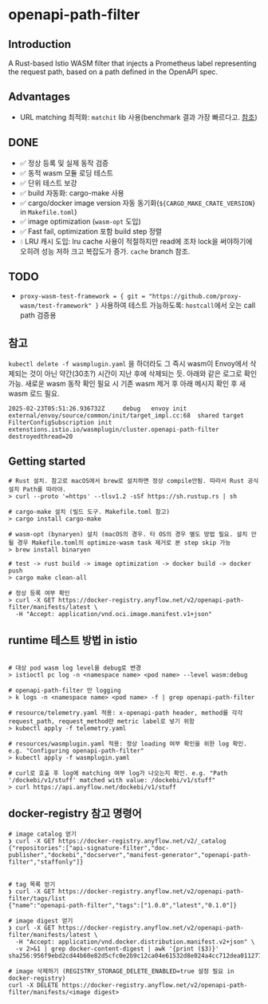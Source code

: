 # openapi-path-filter

## Introduction

A Rust-based Istio WASM filter that injects a Prometheus label representing the request path, based on a path defined in the OpenAPI spec.

## Advantages

- URL matching 최적화: `matchit` lib 사용(benchmark 결과 가장 빠르다고. [참조](https://github.com/ibraheemdev/matchit?tab=readme-ov-file#benchmarks))

## DONE

- ✅ 정상 등록 및 실제 동작 검증
- ✅ 동적 wasm 모듈 로딩 테스트
- ✅ 단위 테스트 보강
- ✅ build 자동화: cargo-make 사용
- ✅ cargo/docker image version 자동 동기화(`${CARGO_MAKE_CRATE_VERSION}` in `Makefile.toml`)
- ✅ image optimization (`wasm-opt` 도입)
- ✅ Fast fail, optimization 포함 build step 정렬
- 💧 LRU 캐시 도입: lru cache 사용이 적절하지만 read에 조차 lock을 써야하기에 오히려 성능 저하 크고 복잡도가 증가. `cache` branch 참조.

## TODO

- `proxy-wasm-test-framework = { git = "https://github.com/proxy-wasm/test-framework" }` 사용하여 테스트 가능하도록: `hostcall`에서 오는 call path 검증용

## 참고

`kubectl delete -f wasmplugin.yaml` 을 하더라도 그 즉시 wasm이 Envoy에서 삭제되는 것이 아닌 약간(30초?) 시간이 지난 후에 삭제되는 듯. 아래와 같은 로그로 확인 가능. 새로운 wasm 동작 확인 필요 시 기존 wasm 제거 후 아래 메시지 확인 후 새 wasm 로드 필요.

`2025-02-23T05:51:26.936732Z     debug   envoy init external/envoy/source/common/init/target_impl.cc:68  shared target FilterConfigSubscription init extenstions.istio.io/wasmplugin/cluster.openapi-path-filter destroyedthread=20`

## Getting started

```shell
# Rust 설치. 참고로 macOS에서 brew로 설치하면 정상 compile안됨. 따라서 Rust 공식 설치 Path를 따라야.
> curl --proto '=https' --tlsv1.2 -sSf https://sh.rustup.rs | sh

# cargo-make 설치 (빌드 도구. Makefile.toml 참고)
> cargo install cargo-make

# wasm-opt (bynaryen) 설치 (macOS의 경우. 타 OS의 경우 별도 방법 필요. 설치 안될 경우 Makefile.toml의 optimize-wasm task 제거로 본 step skip 가능
> brew install binaryen

# test -> rust build -> image optimization -> docker build -> docker push
> cargo make clean-all

# 정상 등록 여부 확인
> curl -X GET https://docker-registry.anyflow.net/v2/openapi-path-filter/manifests/latest \
  -H "Accept: application/vnd.oci.image.manifest.v1+json"
```

## runtime 테스트 방법 in istio

```shell

# 대상 pod wasm log level을 debug로 변경
> istioctl pc log -n <namespace name> <pod name> --level wasm:debug

# openapi-path-filter 만 logging
> k logs -n <namespace name> <pod name> -f | grep openapi-path-filter

# resource/telemetry.yaml 적용: x-openapi-path header, method를 각각 request_path, request_method란 metric label로 넣기 위함
> kubectl apply -f telemetry.yaml

# resources/wasmplugin.yaml 적용: 정상 loading 여부 확인을 위한 log 확인. e.g. "Configuring openapi-path-filter"
> kubectl apply -f wasmplugin.yaml

# curl로 호출 후 log에 matching 여부 log가 나오는지 확인. e.g. "Path '/dockebi/v1/stuff' matched with value: /dockebi/v1/stuff"
> curl https://api.anyflow.net/dockebi/v1/stuff
```

## docker-registry 참고 명령어

```shell
# image catalog 얻기
❯ curl -X GET https://docker-registry.anyflow.net/v2/_catalog
{"repositories":["api-signature-filter","doc-publisher","dockebi","docserver","manifest-generator","openapi-path-filter","staffonly"]}


# tag 목록 얻기
❯ curl -X GET https://docker-registry.anyflow.net/v2/openapi-path-filter/tags/list
{"name":"openapi-path-filter","tags":["1.0.0","latest","0.1.0"]}

# image digest 얻기
❯ curl -X GET https://docker-registry.anyflow.net/v2/openapi-path-filter/manifests/latest \
  -H "Accept: application/vnd.docker.distribution.manifest.v2+json" \
  -v 2>&1 | grep docker-content-digest | awk '{print ($3)}'
sha256:956f9ebd2cd44b60e82d5cfc0e2b9c12ca04e61532d8e024a4cc712dea011277

# image 삭제하기 (REGISTRY_STORAGE_DELETE_ENABLED=true 설정 필요 in docker-registry)
curl -X DELETE https://docker-registry.anyflow.net/v2/openapi-path-filter/manifests/<image digest>
```
